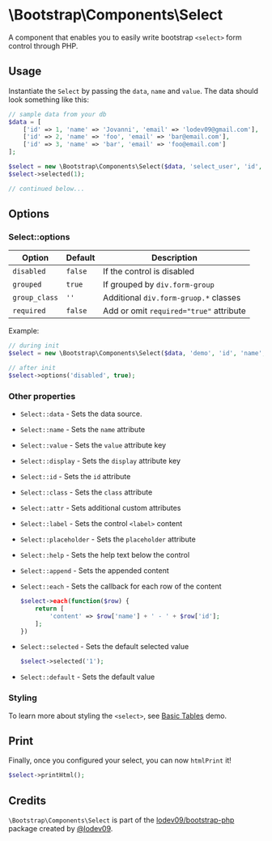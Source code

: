 \Bootstrap\Components\Select
============================

A component that enables you to easily write bootstrap `<select>` form control through PHP.

## Usage

Instantiate the `Select` by passing the `data`, `name` and `value`. The data should look something like this:

```php
// sample data from your db
$data = [
    ['id' => 1, 'name' => 'Jovanni', 'email' => 'lodev09@gmail.com'],
    ['id' => 2, 'name' => 'foo', 'email' => 'bar@email.com'],
    ['id' => 3, 'name' => 'bar', 'email' => 'foo@email.com']
];

$select = new \Bootstrap\Components\Select($data, 'select_user', 'id', 'name');
$select->selected(1);

// continued below...
```

## Options

### Select::options

| Option | Default | Description |
| ------ | ------- | ----------- |
| `disabled` | `false` | If the control is disabled |
| `grouped` | `true` | If grouped by `div.form-group` |
| `group_class` | `''` | Additional `div.form-gruop.*` classes |
| `required` | `false` | Add or omit `required="true"` attribute |

Example:
```php
// during init
$select = new \Bootstrap\Components\Select($data, 'demo', 'id', 'name', ['disabled' => true]);

// after init
$select->options('disabled', true);
```

### Other properties

- `Select::data` - Sets the data source.
- `Select::name` - Sets the `name` attribute
- `Select::value` - Sets the `value` attribute key
- `Select::display` - Sets the `display` attribute key
- `Select::id` - Sets the `id` attribute
- `Select::class` - Sets the `class` attribute
- `Select::attr` - Sets additional custom attributes
- `Select::label` - Sets the control `<label>` content
- `Select::placeholder` - Sets the `placeholder` attribute
- `Select::help` - Sets the help text below the control
- `Select::append` - Sets the appended content
- `Select::each` - Sets the callback for each row of the content

	```php
	$select->each(function($row) {
		return [
			'content' => $row['name'] + ' - ' + $row['id'];
		];
	})
	```

- `Select::selected` - Sets the default selected value

	```php
	$select->selected('1');
	```

- `Select::default` - Sets the default value

### Styling

To learn more about styling the `<select>`, see [Basic Tables](form_basic_inputs.php) demo.

## Print

Finally, once you configured your select, you can now `htmlPrint` it!
```php
$select->printHtml();
```

## Credits

`\Bootstrap\Components\Select` is part of the [lodev09/bootstrap-php](https://github.com/lodev09/bootstrap-php) package created by [@lodev09](https://twitter.com/lodev09).